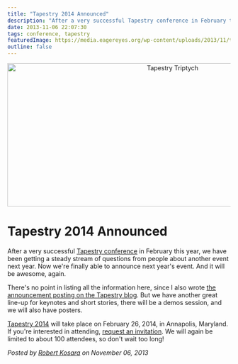 ```yaml
---
title: "Tapestry 2014 Announced"
description: "After a very successful Tapestry conference in February this year, we have been getting a steady stream of questions from people about another event next year. Now we're finally able to announce next year's event. And it will be awesome, again."
date: 2013-11-06 22:07:30
tags: conference, tapestry
featuredImage: https://media.eagereyes.org/wp-content/uploads/2013/11/tapestry-triptych.jpeg
outline: false
---
```


<p align="center"><img class="aligncenter size-medium wp-image-2720" alt="Tapestry Triptych" src="https://media.eagereyes.org/wp-content/uploads/2013/11/tapestry-triptych-730x323.jpeg" width="730" height="323" /></p>

# Tapestry 2014 Announced

After a very successful <a title="Conference Report: Tapestry 2013" href="http://eagereyes.org/blog/2013/conference-report-tapestry-2013">Tapestry conference</a> in February this year, we have been getting a steady stream of questions from people about another event next year. Now we're finally able to announce next year's event. And it will be awesome, again.

There's no point in listing all the information here, since I also wrote <a href="http://www.tapestryconference.com/blog/2013/tapestry-2014">the announcement posting on the Tapestry blog</a>. But we have another great line-up for keynotes and short stories, there will be a demos session, and we will also have posters.

<a href="http://www.tapestryconference.com">Tapestry 2014</a> will take place on February 26, 2014, in Annapolis, Maryland. If you're interested in attending, <a href="http://www.tapestryconference.com/invitation">request an invitation</a>. We will again be limited to about 100 attendees, so don't wait too long!


_Posted by <a href="/about">Robert Kosara</a> on November 06, 2013_


